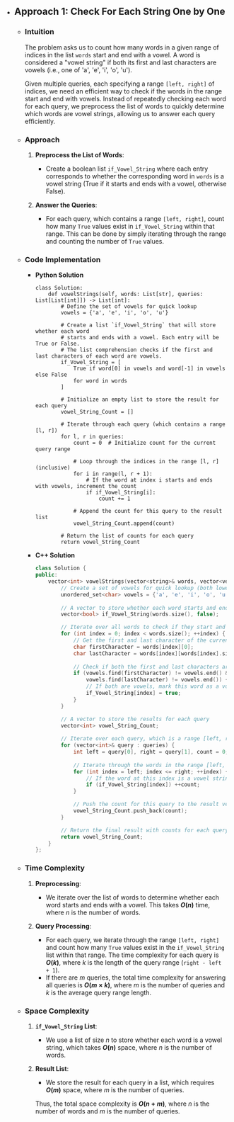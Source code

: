 - ## Approach 1: Check For Each String One by One

    - ### Intuition
        The problem asks us to count how many words in a given range of indices in the list `words` start and end with a vowel. A word is considered a "vowel string" if both its first and last characters are vowels (i.e., one of 'a', 'e', 'i', 'o', 'u').

        Given multiple queries, each specifying a range `[left, right]` of indices, we need an efficient way to check if the words in the range start and end with vowels. Instead of repeatedly checking each word for each query, we preprocess the list of words to quickly determine which words are vowel strings, allowing us to answer each query efficiently.

    - ### Approach
        1. **Preprocess the List of Words**:
            - Create a boolean list `if_Vowel_String` where each entry corresponds to whether the corresponding word in `words` is a vowel string (True if it starts and ends with a vowel, otherwise False).
        
        2. **Answer the Queries**:
            - For each query, which contains a range `[left, right]`, count how many `True` values exist in `if_Vowel_String` within that range. This can be done by simply iterating through the range and counting the number of `True` values.

    - ### Code Implementation
        - **Python Solution**
            ```python3 []
            class Solution:
                def vowelStrings(self, words: List[str], queries: List[List[int]]) -> List[int]:
                    # Define the set of vowels for quick lookup
                    vowels = {'a', 'e', 'i', 'o', 'u'}
                    
                    # Create a list `if_Vowel_String` that will store whether each word
                    # starts and ends with a vowel. Each entry will be True or False.
                    # The list comprehension checks if the first and last characters of each word are vowels.
                    if_Vowel_String = [
                        True if word[0] in vowels and word[-1] in vowels else False 
                        for word in words
                    ]
                    
                    # Initialize an empty list to store the result for each query
                    vowel_String_Count = []
                    
                    # Iterate through each query (which contains a range [l, r])
                    for l, r in queries:
                        count = 0  # Initialize count for the current query range
                        
                        # Loop through the indices in the range [l, r] (inclusive)
                        for i in range(l, r + 1):
                            # If the word at index i starts and ends with vowels, increment the count
                            if if_Vowel_String[i]:
                                count += 1
                        
                        # Append the count for this query to the result list
                        vowel_String_Count.append(count)

                    # Return the list of counts for each query
                    return vowel_String_Count
            ```
        - **C++ Solution**
            ```cpp []
            class Solution {
            public:
                vector<int> vowelStrings(vector<string>& words, vector<vector<int>>& queries) {
                    // Create a set of vowels for quick lookup (both lowercase vowels)
                    unordered_set<char> vowels = {'a', 'e', 'i', 'o', 'u'};   
                    
                    // A vector to store whether each word starts and ends with a vowel
                    vector<bool> if_Vowel_String(words.size(), false);

                    // Iterate over all words to check if they start and end with a vowel
                    for (int index = 0; index < words.size(); ++index) {
                        // Get the first and last character of the current word
                        char firstCharacter = words[index][0];
                        char lastCharacter = words[index][words[index].size() - 1];
                        
                        // Check if both the first and last characters are vowels
                        if (vowels.find(firstCharacter) != vowels.end() && 
                            vowels.find(lastCharacter) != vowels.end()) {
                            // If both are vowels, mark this word as a vowel string
                            if_Vowel_String[index] = true;
                        }
                    }

                    // A vector to store the results for each query
                    vector<int> vowel_String_Count;
                    
                    // Iterate over each query, which is a range [left, right]
                    for (vector<int>& query : queries) {
                        int left = query[0], right = query[1], count = 0;
                        
                        // Iterate through the words in the range [left, right]
                        for (int index = left; index <= right; ++index) {
                            // If the word at this index is a vowel string, increment the count
                            if (if_Vowel_String[index]) ++count;
                        }

                        // Push the count for this query to the result vector
                        vowel_String_Count.push_back(count);
                    }

                    // Return the final result with counts for each query
                    return vowel_String_Count;
                }
            };
            ```

    - ### Time Complexity
        1. **Preprocessing**:
            - We iterate over the list of words to determine whether each word starts and ends with a vowel. This takes **$O(n)$** time, where $n$ is the number of words.

        2. **Query Processing**:
            - For each query, we iterate through the range `[left, right]` and count how many `True` values exist in the `if_Vowel_String` list within that range. The time complexity for each query is **$O(k)$**, where $k$ is the length of the query range (`right - left + 1`).
            - If there are $m$ queries, the total time complexity for answering all queries is **$O(m \times k)$**, where $m$ is the number of queries and $k$ is the average query range length.

    - ### Space Complexity
        1. **`if_Vowel_String` List**:
            - We use a list of size $n$ to store whether each word is a vowel string, which takes **$O(n)$** space, where $n$ is the number of words.

        2. **Result List**:
            - We store the result for each query in a list, which requires **$O(m)$** space, where $m$ is the number of queries.

            Thus, the total space complexity is **$O(n+m)$**, where $n$ is the number of words and $m$ is the number of queries.